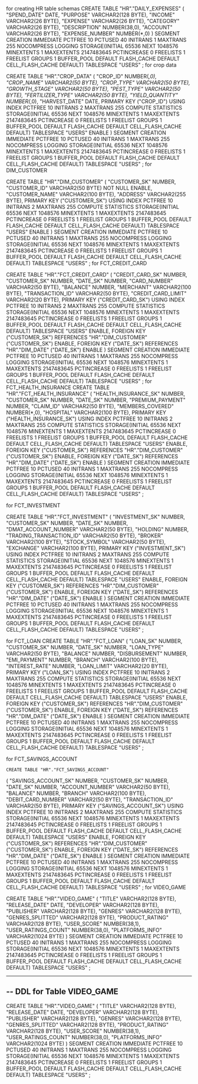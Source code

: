 for creating HR table schemas
  CREATE TABLE "HR"."DAILY_EXPENSES" 
   (	"SPEND_DATE" DATE, 
	"PURPOSE" VARCHAR2(128 BYTE), 
	"INCOME" VARCHAR2(26 BYTE), 
	"EXPENSE" VARCHAR2(26 BYTE), 
	"CATEGORY" VARCHAR2(26 BYTE), 
	"DESCRIPTION" NUMBER(38,0), 
	"ACCOUNT" VARCHAR2(26 BYTE), 
	"EXPENSE_NUMBER" NUMBER(*,0)
   ) SEGMENT CREATION IMMEDIATE 
  PCTFREE 10 PCTUSED 40 INITRANS 1 MAXTRANS 255 NOCOMPRESS LOGGING
  STORAGE(INITIAL 65536 NEXT 1048576 MINEXTENTS 1 MAXEXTENTS 2147483645
  PCTINCREASE 0 FREELISTS 1 FREELIST GROUPS 1 BUFFER_POOL DEFAULT FLASH_CACHE DEFAULT CELL_FLASH_CACHE DEFAULT)
  TABLESPACE "USERS" ;
  for crop data 
  
  CREATE TABLE "HR"."CROP_DATA" 
   (	"CROP_ID" NUMBER(*,0), 
	"CROP_NAME" VARCHAR2(50 BYTE), 
	"CROP_TYPE" VARCHAR2(50 BYTE), 
	"GROWTH_STAGE" VARCHAR2(50 BYTE), 
	"PEST_TYPE" VARCHAR2(50 BYTE), 
	"FERTILIZER_TYPE" VARCHAR2(50 BYTE), 
	"YIELD_QUANTITY" NUMBER(*,0), 
	"HARVEST_DATE" DATE, 
	 PRIMARY KEY ("CROP_ID")
  USING INDEX PCTFREE 10 INITRANS 2 MAXTRANS 255 COMPUTE STATISTICS 
  STORAGE(INITIAL 65536 NEXT 1048576 MINEXTENTS 1 MAXEXTENTS 2147483645
  PCTINCREASE 0 FREELISTS 1 FREELIST GROUPS 1 BUFFER_POOL DEFAULT FLASH_CACHE DEFAULT CELL_FLASH_CACHE DEFAULT)
  TABLESPACE "USERS"  ENABLE
   ) SEGMENT CREATION IMMEDIATE 
  PCTFREE 10 PCTUSED 40 INITRANS 1 MAXTRANS 255 NOCOMPRESS LOGGING
  STORAGE(INITIAL 65536 NEXT 1048576 MINEXTENTS 1 MAXEXTENTS 2147483645
  PCTINCREASE 0 FREELISTS 1 FREELIST GROUPS 1 BUFFER_POOL DEFAULT FLASH_CACHE DEFAULT CELL_FLASH_CACHE DEFAULT)
  TABLESPACE "USERS" ;
for DIM_CUSTOMER

  CREATE TABLE "HR"."DIM_CUSTOMER" 
   (	"CUSTOMER_SK" NUMBER, 
	"CUSTOMER_ID" VARCHAR2(50 BYTE) NOT NULL ENABLE, 
	"CUSTOMER_NAME" VARCHAR2(100 BYTE), 
	"ADDRESS" VARCHAR2(255 BYTE), 
	 PRIMARY KEY ("CUSTOMER_SK")
  USING INDEX PCTFREE 10 INITRANS 2 MAXTRANS 255 COMPUTE STATISTICS 
  STORAGE(INITIAL 65536 NEXT 1048576 MINEXTENTS 1 MAXEXTENTS 2147483645
  PCTINCREASE 0 FREELISTS 1 FREELIST GROUPS 1 BUFFER_POOL DEFAULT FLASH_CACHE DEFAULT CELL_FLASH_CACHE DEFAULT)
  TABLESPACE "USERS"  ENABLE
   ) SEGMENT CREATION IMMEDIATE 
  PCTFREE 10 PCTUSED 40 INITRANS 1 MAXTRANS 255 NOCOMPRESS LOGGING
  STORAGE(INITIAL 65536 NEXT 1048576 MINEXTENTS 1 MAXEXTENTS 2147483645
  PCTINCREASE 0 FREELISTS 1 FREELIST GROUPS 1 BUFFER_POOL DEFAULT FLASH_CACHE DEFAULT CELL_FLASH_CACHE DEFAULT)
  TABLESPACE "USERS" ;
  for  FCT_CREDIT_CARD
  
  CREATE TABLE "HR"."FCT_CREDIT_CARD" 
   (	"CREDIT_CARD_SK" NUMBER, 
	"CUSTOMER_SK" NUMBER, 
	"DATE_SK" NUMBER, 
	"CARD_NUMBER" VARCHAR2(50 BYTE), 
	"BALANCE" NUMBER, 
	"MERCHANT" VARCHAR2(100 BYTE), 
	"TRANSACTION_ID" VARCHAR2(50 BYTE), 
	"CREDIT_CARD_LIMIT" VARCHAR2(20 BYTE), 
	 PRIMARY KEY ("CREDIT_CARD_SK")
  USING INDEX PCTFREE 10 INITRANS 2 MAXTRANS 255 COMPUTE STATISTICS 
  STORAGE(INITIAL 65536 NEXT 1048576 MINEXTENTS 1 MAXEXTENTS 2147483645
  PCTINCREASE 0 FREELISTS 1 FREELIST GROUPS 1 BUFFER_POOL DEFAULT FLASH_CACHE DEFAULT CELL_FLASH_CACHE DEFAULT)
  TABLESPACE "USERS"  ENABLE, 
	 FOREIGN KEY ("CUSTOMER_SK")
	  REFERENCES "HR"."DIM_CUSTOMER" ("CUSTOMER_SK") ENABLE, 
	 FOREIGN KEY ("DATE_SK")
	  REFERENCES "HR"."DIM_DATE" ("DATE_SK") ENABLE
   ) SEGMENT CREATION IMMEDIATE 
  PCTFREE 10 PCTUSED 40 INITRANS 1 MAXTRANS 255 NOCOMPRESS LOGGING
  STORAGE(INITIAL 65536 NEXT 1048576 MINEXTENTS 1 MAXEXTENTS 2147483645
  PCTINCREASE 0 FREELISTS 1 FREELIST GROUPS 1 BUFFER_POOL DEFAULT FLASH_CACHE DEFAULT CELL_FLASH_CACHE DEFAULT)
  TABLESPACE "USERS" ;
  for   FCT_HEALTH_INSURANCE
    CREATE TABLE "HR"."FCT_HEALTH_INSURANCE" 
   (	"HEALTH_INSURANCE_SK" NUMBER, 
	"CUSTOMER_SK" NUMBER, 
	"DATE_SK" NUMBER, 
	"PREMIUM_PAYMENT" NUMBER, 
	"CLAIM_ID" VARCHAR2(50 BYTE), 
	"MEMBERS_COVERED" NUMBER(*,0), 
	"HOSPITAL" VARCHAR2(100 BYTE), 
	 PRIMARY KEY ("HEALTH_INSURANCE_SK")
  USING INDEX PCTFREE 10 INITRANS 2 MAXTRANS 255 COMPUTE STATISTICS 
  STORAGE(INITIAL 65536 NEXT 1048576 MINEXTENTS 1 MAXEXTENTS 2147483645
  PCTINCREASE 0 FREELISTS 1 FREELIST GROUPS 1 BUFFER_POOL DEFAULT FLASH_CACHE DEFAULT CELL_FLASH_CACHE DEFAULT)
  TABLESPACE "USERS"  ENABLE, 
	 FOREIGN KEY ("CUSTOMER_SK")
	  REFERENCES "HR"."DIM_CUSTOMER" ("CUSTOMER_SK") ENABLE, 
	 FOREIGN KEY ("DATE_SK")
	  REFERENCES "HR"."DIM_DATE" ("DATE_SK") ENABLE
   ) SEGMENT CREATION IMMEDIATE 
  PCTFREE 10 PCTUSED 40 INITRANS 1 MAXTRANS 255 NOCOMPRESS LOGGING
  STORAGE(INITIAL 65536 NEXT 1048576 MINEXTENTS 1 MAXEXTENTS 2147483645
  PCTINCREASE 0 FREELISTS 1 FREELIST GROUPS 1 BUFFER_POOL DEFAULT FLASH_CACHE DEFAULT CELL_FLASH_CACHE DEFAULT)
  TABLESPACE "USERS" ;

for FCT_INVESTMENT

  CREATE TABLE "HR"."FCT_INVESTMENT" 
   (	"INVESTMENT_SK" NUMBER, 
	"CUSTOMER_SK" NUMBER, 
	"DATE_SK" NUMBER, 
	"DMAT_ACCOUNT_NUMBER" VARCHAR2(50 BYTE), 
	"HOLDING" NUMBER, 
	"TRADING_TRANSACTION_ID" VARCHAR2(50 BYTE), 
	"BROKER" VARCHAR2(100 BYTE), 
	"STOCK_SYMBOL" VARCHAR2(50 BYTE), 
	"EXCHANGE" VARCHAR2(100 BYTE), 
	 PRIMARY KEY ("INVESTMENT_SK")
  USING INDEX PCTFREE 10 INITRANS 2 MAXTRANS 255 COMPUTE STATISTICS 
  STORAGE(INITIAL 65536 NEXT 1048576 MINEXTENTS 1 MAXEXTENTS 2147483645
  PCTINCREASE 0 FREELISTS 1 FREELIST GROUPS 1 BUFFER_POOL DEFAULT FLASH_CACHE DEFAULT CELL_FLASH_CACHE DEFAULT)
  TABLESPACE "USERS"  ENABLE, 
	 FOREIGN KEY ("CUSTOMER_SK")
	  REFERENCES "HR"."DIM_CUSTOMER" ("CUSTOMER_SK") ENABLE, 
	 FOREIGN KEY ("DATE_SK")
	  REFERENCES "HR"."DIM_DATE" ("DATE_SK") ENABLE
   ) SEGMENT CREATION IMMEDIATE 
  PCTFREE 10 PCTUSED 40 INITRANS 1 MAXTRANS 255 NOCOMPRESS LOGGING
  STORAGE(INITIAL 65536 NEXT 1048576 MINEXTENTS 1 MAXEXTENTS 2147483645
  PCTINCREASE 0 FREELISTS 1 FREELIST GROUPS 1 BUFFER_POOL DEFAULT FLASH_CACHE DEFAULT CELL_FLASH_CACHE DEFAULT)
  TABLESPACE "USERS" ;

  for FCT_LOAN
    CREATE TABLE "HR"."FCT_LOAN" 
   (	"LOAN_SK" NUMBER, 
	"CUSTOMER_SK" NUMBER, 
	"DATE_SK" NUMBER, 
	"LOAN_TYPE" VARCHAR2(50 BYTE), 
	"BALANCE" NUMBER, 
	"DISBURSEMENT" NUMBER, 
	"EMI_PAYMENT" NUMBER, 
	"BRANCH" VARCHAR2(100 BYTE), 
	"INTEREST_RATE" NUMBER, 
	"LOAN_LIMIT" VARCHAR2(20 BYTE), 
	 PRIMARY KEY ("LOAN_SK")
  USING INDEX PCTFREE 10 INITRANS 2 MAXTRANS 255 COMPUTE STATISTICS 
  STORAGE(INITIAL 65536 NEXT 1048576 MINEXTENTS 1 MAXEXTENTS 2147483645
  PCTINCREASE 0 FREELISTS 1 FREELIST GROUPS 1 BUFFER_POOL DEFAULT FLASH_CACHE DEFAULT CELL_FLASH_CACHE DEFAULT)
  TABLESPACE "USERS"  ENABLE, 
	 FOREIGN KEY ("CUSTOMER_SK")
	  REFERENCES "HR"."DIM_CUSTOMER" ("CUSTOMER_SK") ENABLE, 
	 FOREIGN KEY ("DATE_SK")
	  REFERENCES "HR"."DIM_DATE" ("DATE_SK") ENABLE
   ) SEGMENT CREATION IMMEDIATE 
  PCTFREE 10 PCTUSED 40 INITRANS 1 MAXTRANS 255 NOCOMPRESS LOGGING
  STORAGE(INITIAL 65536 NEXT 1048576 MINEXTENTS 1 MAXEXTENTS 2147483645
  PCTINCREASE 0 FREELISTS 1 FREELIST GROUPS 1 BUFFER_POOL DEFAULT FLASH_CACHE DEFAULT CELL_FLASH_CACHE DEFAULT)
  TABLESPACE "USERS" ;


  for  FCT_SAVINGS_ACCOUNT


    CREATE TABLE "HR"."FCT_SAVINGS_ACCOUNT" 
   (	"SAVINGS_ACCOUNT_SK" NUMBER, 
	"CUSTOMER_SK" NUMBER, 
	"DATE_SK" NUMBER, 
	"ACCOUNT_NUMBER" VARCHAR2(50 BYTE), 
	"BALANCE" NUMBER, 
	"BRANCH" VARCHAR2(100 BYTE), 
	"DEBIT_CARD_NUMBER" VARCHAR2(50 BYTE), 
	"TRANSACTION_ID" VARCHAR2(50 BYTE), 
	 PRIMARY KEY ("SAVINGS_ACCOUNT_SK")
  USING INDEX PCTFREE 10 INITRANS 2 MAXTRANS 255 COMPUTE STATISTICS 
  STORAGE(INITIAL 65536 NEXT 1048576 MINEXTENTS 1 MAXEXTENTS 2147483645
  PCTINCREASE 0 FREELISTS 1 FREELIST GROUPS 1 BUFFER_POOL DEFAULT FLASH_CACHE DEFAULT CELL_FLASH_CACHE DEFAULT)
  TABLESPACE "USERS"  ENABLE, 
	 FOREIGN KEY ("CUSTOMER_SK")
	  REFERENCES "HR"."DIM_CUSTOMER" ("CUSTOMER_SK") ENABLE, 
	 FOREIGN KEY ("DATE_SK")
	  REFERENCES "HR"."DIM_DATE" ("DATE_SK") ENABLE
   ) SEGMENT CREATION IMMEDIATE 
  PCTFREE 10 PCTUSED 40 INITRANS 1 MAXTRANS 255 NOCOMPRESS LOGGING
  STORAGE(INITIAL 65536 NEXT 1048576 MINEXTENTS 1 MAXEXTENTS 2147483645
  PCTINCREASE 0 FREELISTS 1 FREELIST GROUPS 1 BUFFER_POOL DEFAULT FLASH_CACHE DEFAULT CELL_FLASH_CACHE DEFAULT)
  TABLESPACE "USERS" ;
for VIDEO_GAME

  CREATE TABLE "HR"."VIDEO_GAME" 
   (	"TITLE" VARCHAR2(128 BYTE), 
	"RELEASE_DATE" DATE, 
	"DEVELOPER" VARCHAR2(128 BYTE), 
	"PUBLISHER" VARCHAR2(128 BYTE), 
	"GENRES" VARCHAR2(128 BYTE), 
	"GENRES_SPLITTED" VARCHAR2(128 BYTE), 
	"PRODUCT_RATING" VARCHAR2(128 BYTE), 
	"USER_SCORE" NUMBER(38,1), 
	"USER_RATINGS_COUNT" NUMBER(38,0), 
	"PLATFORMS_INFO" VARCHAR2(1024 BYTE)
   ) SEGMENT CREATION IMMEDIATE 
  PCTFREE 10 PCTUSED 40 INITRANS 1 MAXTRANS 255 NOCOMPRESS LOGGING
  STORAGE(INITIAL 65536 NEXT 1048576 MINEXTENTS 1 MAXEXTENTS 2147483645
  PCTINCREASE 0 FREELISTS 1 FREELIST GROUPS 1 BUFFER_POOL DEFAULT FLASH_CACHE DEFAULT CELL_FLASH_CACHE DEFAULT)
  TABLESPACE "USERS" ;

--------------------------------------------------------
--  DDL for Table VIDEO_GAME
--------------------------------------------------------

  CREATE TABLE "HR"."VIDEO_GAME" 
   (	"TITLE" VARCHAR2(128 BYTE), 
	"RELEASE_DATE" DATE, 
	"DEVELOPER" VARCHAR2(128 BYTE), 
	"PUBLISHER" VARCHAR2(128 BYTE), 
	"GENRES" VARCHAR2(128 BYTE), 
	"GENRES_SPLITTED" VARCHAR2(128 BYTE), 
	"PRODUCT_RATING" VARCHAR2(128 BYTE), 
	"USER_SCORE" NUMBER(38,1), 
	"USER_RATINGS_COUNT" NUMBER(38,0), 
	"PLATFORMS_INFO" VARCHAR2(1024 BYTE)
   ) SEGMENT CREATION IMMEDIATE 
  PCTFREE 10 PCTUSED 40 INITRANS 1 MAXTRANS 255 NOCOMPRESS LOGGING
  STORAGE(INITIAL 65536 NEXT 1048576 MINEXTENTS 1 MAXEXTENTS 2147483645
  PCTINCREASE 0 FREELISTS 1 FREELIST GROUPS 1 BUFFER_POOL DEFAULT FLASH_CACHE DEFAULT CELL_FLASH_CACHE DEFAULT)
  TABLESPACE "USERS" ;
